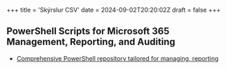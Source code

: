 +++
title = 'Skýrslur CSV'
date = 2024-09-02T20:20:02Z
draft = false
+++


## PowerShell Scripts for Microsoft 365 Management, Reporting, and Auditing
- [Comprehensive PowerShell repository tailored for managing, reporting](https://github.com/admindroid-community/powershell-scripts)
